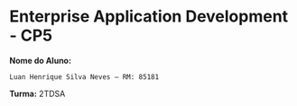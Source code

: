 # Enterprise Application Development - CP5

**Nome do Aluno:**

    Luan Henrique Silva Neves – RM: 85181
   
**Turma:** 2TDSA
